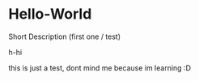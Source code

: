 # Hello-World
Short Description (first one / test)

h-hi

this is just a test, dont mind me because im learning :D
